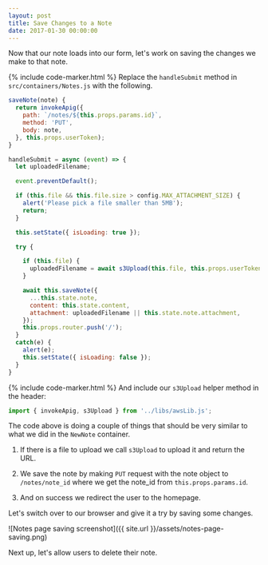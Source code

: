 ```yaml
---
layout: post
title: Save Changes to a Note
date: 2017-01-30 00:00:00
---
```


Now that our note loads into our form, let's work on saving the changes we make to that note.

{% include code-marker.html %} Replace the `handleSubmit` method in `src/containers/Notes.js` with the following.

``` javascript
saveNote(note) {
  return invokeApig({
    path: `/notes/${this.props.params.id}`,
    method: 'PUT',
    body: note,
  }, this.props.userToken);
}

handleSubmit = async (event) => {
  let uploadedFilename;

  event.preventDefault();

  if (this.file && this.file.size > config.MAX_ATTACHMENT_SIZE) {
    alert('Please pick a file smaller than 5MB');
    return;
  }

  this.setState({ isLoading: true });

  try {

    if (this.file) {
      uploadedFilename = await s3Upload(this.file, this.props.userToken);
    }

    await this.saveNote({
      ...this.state.note,
      content: this.state.content,
      attachment: uploadedFilename || this.state.note.attachment,
    });
    this.props.router.push('/');
  }
  catch(e) {
    alert(e);
    this.setState({ isLoading: false });
  }
}
```

{% include code-marker.html %} And include our `s3Upload` helper method in the header:

``` javascript
import { invokeApig, s3Upload } from '../libs/awsLib.js';
```

The code above is doing a couple of things that should be very similar to what we did in the `NewNote` container.

1. If there is a file to upload we call `s3Upload` to upload it and return the URL.

2. We save the note by making `PUT` request with the note object to `/notes/note_id` where we get the note_id from `this.props.params.id`.

3. And on success we redirect the user to the homepage.

Let's switch over to our browser and give it a try by saving some changes.

![Notes page saving screenshot]({{ site.url }}/assets/notes-page-saving.png)

Next up, let's allow users to delete their note.

